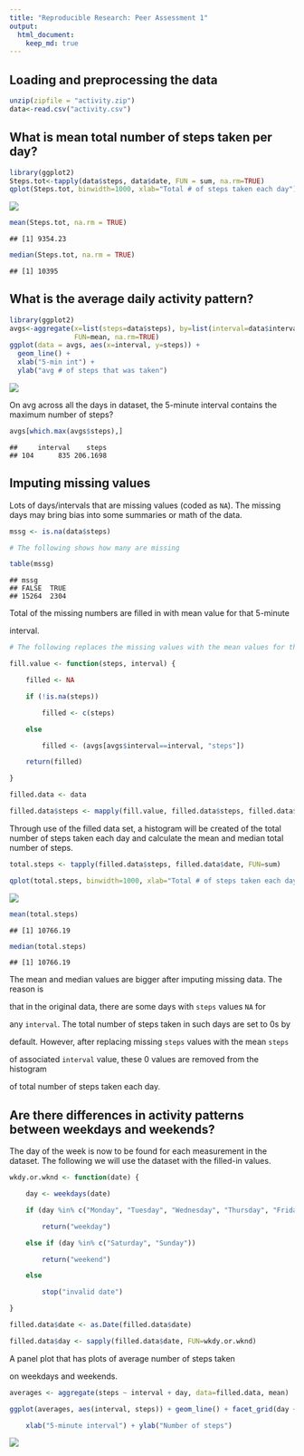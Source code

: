 ```yaml
---
title: "Reproducible Research: Peer Assessment 1"
output: 
  html_document:
    keep_md: true
---
```



## Loading and preprocessing the data

```r
unzip(zipfile = "activity.zip")
data<-read.csv("activity.csv")
```

## What is mean total number of steps taken per day?

```r
library(ggplot2)
Steps.tot<-tapply(data$steps, data$date, FUN = sum, na.rm=TRUE)
qplot(Steps.tot, binwidth=1000, xlab="Total # of steps taken each day")
```

![](PA1_template_files/figure-html/unnamed-chunk-1-1.png)<!-- -->

```r
mean(Steps.tot, na.rm = TRUE)
```

```
## [1] 9354.23
```

```r
median(Steps.tot, na.rm = TRUE)
```

```
## [1] 10395
```


## What is the average daily activity pattern?

```r
library(ggplot2)
avgs<-aggregate(x=list(steps=data$steps), by=list(interval=data$interval),
                FUN=mean, na.rm=TRUE)
ggplot(data = avgs, aes(x=interval, y=steps)) +
  geom_line() +
  xlab("5-min int") +
  ylab("avg # of steps that was taken")
```

![](PA1_template_files/figure-html/unnamed-chunk-2-1.png)<!-- -->
  
On avg across all the days in dataset, the 5-minute interval contains the maximum number of steps?
  
  ```r
  avgs[which.max(avgs$steps),]
  ```
  
  ```
  ##     interval    steps
  ## 104      835 206.1698
  ```

## Imputing missing values

Lots of days/intervals that are missing values (coded as `NA`). The missing days may bring bias into some summaries or math of the data.




```r
mssg <- is.na(data$steps)

# The following shows how many are missing

table(mssg)
```

```
## mssg
## FALSE  TRUE 
## 15264  2304
```



Total of the missing numbers are filled in with mean value for that 5-minute

interval.




```r
# The following replaces the missing values with the mean values for the 5-minute interval

fill.value <- function(steps, interval) {

    filled <- NA

    if (!is.na(steps))

        filled <- c(steps)

    else

        filled <- (avgs[avgs$interval==interval, "steps"])

    return(filled)

}

filled.data <- data

filled.data$steps <- mapply(fill.value, filled.data$steps, filled.data$interval)
```

Through use of the filled data set, a histogram will be created of the total number of steps taken each day and calculate the mean and median total number of steps.




```r
total.steps <- tapply(filled.data$steps, filled.data$date, FUN=sum)

qplot(total.steps, binwidth=1000, xlab="Total # of steps taken each day")
```

![](PA1_template_files/figure-html/unnamed-chunk-5-1.png)<!-- -->

```r
mean(total.steps)
```

```
## [1] 10766.19
```

```r
median(total.steps)
```

```
## [1] 10766.19
```



The mean and median values are bigger after imputing missing data. The reason is

that in the original data, there are some days with `steps` values `NA` for 

any `interval`. The total number of steps taken in such days are set to 0s by

default. However, after replacing missing `steps` values with the mean `steps`

of associated `interval` value, these 0 values are removed from the histogram

of total number of steps taken each day.

## Are there differences in activity patterns between weekdays and weekends?

The day of the week is now to be found for each measurement in the dataset. The following we will use the dataset with the filled-in values.




```r
wkdy.or.wknd <- function(date) {

    day <- weekdays(date)

    if (day %in% c("Monday", "Tuesday", "Wednesday", "Thursday", "Friday"))

        return("weekday")

    else if (day %in% c("Saturday", "Sunday"))

        return("weekend")

    else

        stop("invalid date")

}

filled.data$date <- as.Date(filled.data$date)

filled.data$day <- sapply(filled.data$date, FUN=wkdy.or.wknd)
```



A panel plot that has plots of average number of steps taken

on weekdays and weekends.


```r
averages <- aggregate(steps ~ interval + day, data=filled.data, mean)

ggplot(averages, aes(interval, steps)) + geom_line() + facet_grid(day ~ .) +

    xlab("5-minute interval") + ylab("Number of steps")
```

![](PA1_template_files/figure-html/unnamed-chunk-7-1.png)<!-- -->

